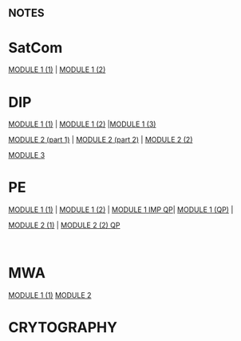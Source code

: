 ## NOTES

# SatCom
  [MODULE 1 (1)](https://drive.google.com/file/d/1HARWFF1TAhri9RJNY6JfV_4UyKj3Qvd_/view?usp=sharing) | [MODULE 1 (2)](https://drive.google.com/file/d/1IVHROLmpcO-PiHLnDGHdj_Axy51AKydx/view?usp=sharing) 

# DIP
[MODULE 1 (1)](https://drive.google.com/file/d/1IgaI4E76nRGSNgyJ3KDvXfPzakHp9pAd/view?usp=sharing)   |  [MODULE 1 (2)](https://drive.google.com/file/d/1zr9uVhKeX7Ylg9ER1jcUywo3Vh58vkKL/view?usp=sharing) |[MODULE 1 (3)](https://drive.google.com/file/d/13g_NpI-BNQZNDlBFipkDMkZcNHclS39Y/view?usp=sharing)

[MODULE 2 (part 1)](https://drive.google.com/file/d/1697JEaIsAghAPTL6kyhDi-0Qg3cO1JF_/view?usp=sharing)   |   [MODULE 2 (part 2)](https://drive.google.com/file/d/1T7Ay8VdVqe56Rq0W9hdirg29V9aF_z4F/view?usp=sharing) | [MODULE 2 (2)](https://drive.google.com/file/d/1T7Ay8VdVqe56Rq0W9hdirg29V9aF_z4F/view?usp=sharing)

[MODULE 3]()


# PE
[MODULE 1 (1)](https://drive.google.com/drive/folders/1yNRRI1D-vTqmDYj96u7VNIhT0o6RFUr3?usp=sharing)  |   [MODULE 1 (2)](https://drive.google.com/drive/folders/1KtN9WfLT9aTJ46M_hlw5HRLr9isBxkcz?usp=sharing)   | 
[MODULE 1 IMP QP](https://drive.google.com/file/d/1m5j_A5vbamOY3zWMPlLlRSE_P24gVsKP/view?usp=sharing)|
[MODULE 1 (QP)](https://drive.google.com/file/d/1LLz_OowSVr1mULZBmh4T2DHR_3kSlHFS/view?usp=sharing)  |

[MODULE 2 (1)](https://drive.google.com/drive/folders/1rD0Fb_Xo4FOITrUCjguhwRi2Wl2L1ZdO?usp=sharing) | [MODULE 2 (2) QP](https://drive.google.com/file/d/1VYSWWqHSk6KRRNS0y6Fl9EzTefpAGqLx/view?usp=sharing)
 
 <br>
 
# MWA
[MODULE 1 (1)](https://drive.google.com/file/d/13_-VxFmUYDAy7RUHHcOTCHHyDoeL75kk/view?usp=sharing)
[MODULE 2]()

# CRYTOGRAPHY
 
